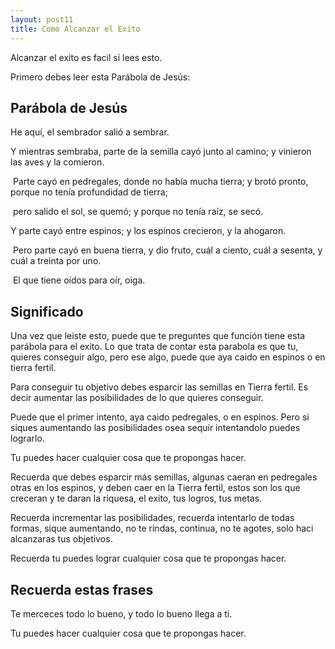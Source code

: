 ```yaml
---
layout: post11
title: Como Alcanzar el Exito
---
```


Alcanzar el exito es facil si lees esto.

Primero debes leer esta Parábola de Jesús:

## Parábola de Jesús

He aquí, el sembrador salió a sembrar.

Y mientras sembraba, parte de la semilla cayó junto al camino; y vinieron las aves y la comieron.

 Parte cayó en pedregales, donde no había mucha tierra; y brotó pronto, porque no tenía profundidad de tierra;

 pero salido el sol, se quemó; y porque no tenía raíz, se secó.

Y parte cayó entre espinos; y los espinos crecieron, y la ahogaron.

 Pero parte cayó en buena tierra, y dio fruto, cuál a ciento, cuál a sesenta, y cuál a treinta por uno.

 El que tiene oídos para oír, oiga.

## Significado

Una vez que leiste esto, puede que te preguntes que función tiene esta parábola para el exito.
Lo que trata de contar esta parabola es que tu, quieres conseguir algo, pero ese algo, puede que aya caido en espinos o en tierra fertil.

Para conseguir tu objetivo debes esparcir las semillas en Tierra fertil.
Es decir aumentar las posibilidades de lo que quieres conseguir.

Puede que el primer intento, aya caido pedregales, o en espinos.
Pero si siques aumentando las posibilidades osea sequir intentandolo puedes lograrlo.

Tu puedes hacer cualquier cosa que te propongas hacer.

Recuerda que debes esparcir más semillas, algunas caeran en pedregales otras en los espinos, y deben caer en la Tierra fertil, estos son los que creceran y te daran la riquesa, el exito, tus logros, tus metas.

Recuerda incrementar las posibilidades, recuerda intentarlo de todas formas, sique aumentando, no te rindas, continua, no te agotes, solo haci  alcanzaras tus objetivos.

Recuerda tu puedes lograr cualquier cosa que te propongas hacer.

## Recuerda estas frases

Te merceces todo lo bueno, y todo lo bueno llega a ti.

Tu puedes hacer cualquier cosa que te propongas hacer.


